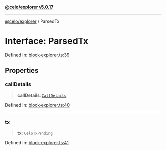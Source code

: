 [**@celo/explorer v5.0.17**](../README.md)

***

[@celo/explorer](../README.md) / ParsedTx

# Interface: ParsedTx

Defined in: [block-explorer.ts:39](https://github.com/celo-org/developer-tooling/blob/master/packages/sdk/explorer/src/block-explorer.ts#L39)

## Properties

### callDetails

> **callDetails**: [`CallDetails`](CallDetails.md)

Defined in: [block-explorer.ts:40](https://github.com/celo-org/developer-tooling/blob/master/packages/sdk/explorer/src/block-explorer.ts#L40)

***

### tx

> **tx**: `CeloTxPending`

Defined in: [block-explorer.ts:41](https://github.com/celo-org/developer-tooling/blob/master/packages/sdk/explorer/src/block-explorer.ts#L41)
